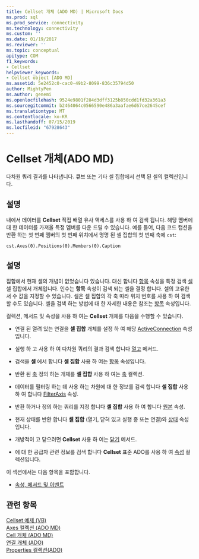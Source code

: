 ```yaml
---
title: Cellset 개체 (ADO MD) | Microsoft Docs
ms.prod: sql
ms.prod_service: connectivity
ms.technology: connectivity
ms.custom: ''
ms.date: 01/19/2017
ms.reviewer: ''
ms.topic: conceptual
apitype: COM
f1_keywords:
- Cellset
helpviewer_keywords:
- Cellset object [ADO MD]
ms.assetid: 5e2452c0-cac0-49b2-8099-836c35794d50
author: MightyPen
ms.author: genemi
ms.openlocfilehash: 9524e9801f284d3dff3125b850cdd1fd32a361a3
ms.sourcegitcommit: b2464064c0566590e486a3aafae6d67ce2645cef
ms.translationtype: MT
ms.contentlocale: ko-KR
ms.lasthandoff: 07/15/2019
ms.locfileid: "67928643"
---
```

# <a name="cellset-object-ado-md"></a>Cellset 개체(ADO MD)
다차원 쿼리 결과를 나타냅니다. 큐브 또는 기타 셀 집합에서 선택 된 셀의 컬렉션입니다.  
  
## <a name="remarks"></a>설명  
 내에서 데이터를 **Cellset** 직접 배열 유사 액세스를 사용 하 여 검색 됩니다. 해당 멤버에 대 한 데이터를 가져올 특정 멤버를 다운 드릴 수 있습니다. 예를 들어, 다음 코드 캡션을 반환 하는 첫 번째 멤버의 첫 번째 위치에서 명명 된 셀 집합의 첫 번째 축에 `cst`:  
  
```  
cst.Axes(0).Positions(0).Members(0).Caption  
```  
  
## <a name="remarks"></a>설명  
 집합에서 현재 셀의 개념이 없었습니다 있습니다. 대신 합니다 [항목](../../../ado/reference/ado-md-api/item-property-ado-md-cellset.md) 속성을 특정 검색 [셀](../../../ado/reference/ado-md-api/cell-object-ado-md.md) 셀 집합에서 개체입니다. 인수는 **항목** 속성이 검색 되는 셀을 결정 합니다. 셀의 고유한 서 수 값을 지정할 수 있습니다. 셀은 셀 집합의 각 축 따라 위치 번호를 사용 하 여 검색할 수도 있습니다. 셀을 검색 하는 방법에 대 한 자세한 내용은 참조는 [항목](../../../ado/reference/ado-md-api/item-property-ado-md-cellset.md) 속성입니다.  
  
 컬렉션, 메서드 및 속성을 사용 하 여는 **Cellset** 개체를 다음을 수행할 수 있습니다.  
  
-   연결 된 열려 있는 연결을 **셀 집합** 개체를 설정 하 여 해당 [ActiveConnection](../../../ado/reference/ado-md-api/activeconnection-property-ado-md.md) 속성입니다.  
  
-   실행 하 고 사용 하 여 다차원 쿼리의 결과 검색 합니다 [열고](../../../ado/reference/ado-md-api/open-method-ado-md.md) 메서드.  
  
-   검색을 **셀** 에서 합니다 **셀 집합** 사용 하 여는 [항목](../../../ado/reference/ado-md-api/item-property-ado-md-cellset.md) 속성입니다.  
  
-   반환 된 [축](../../../ado/reference/ado-md-api/axis-object-ado-md.md) 정의 하는 개체를 **셀 집합** 사용 하 여는 [축](../../../ado/reference/ado-md-api/axes-collection-ado-md.md) 컬렉션.  
  
-   데이터를 필터링 하는 데 사용 하는 차원에 대 한 정보를 검색 합니다 **셀 집합** 사용 하 여 합니다 [FilterAxis](../../../ado/reference/ado-md-api/filteraxis-property-ado-md.md) 속성.  
  
-   반환 하거나 정의 하는 쿼리를 지정 합니다 **셀 집합** 사용 하 여 합니다 [원본](../../../ado/reference/ado-md-api/source-property-ado-md.md) 속성.  
  
-   현재 상태를 반환 합니다 **셀 집합** (열기, 닫혀 있고 실행 중 또는 연결)와 [상태](../../../ado/reference/ado-md-api/state-property-ado-md.md) 속성입니다.  
  
-   개방적이 고 닫으려면 **Cellset** 사용 하 여는 [닫기](../../../ado/reference/ado-md-api/close-method-ado-md.md) 메서드.  
  
-   에 대 한 공급자 관련 정보를 검색 합니다 **Cellset** 표준 ADO를 사용 하 여 [속성](../../../ado/reference/ado-api/properties-collection-ado.md) 컬렉션입니다.  
  
 이 섹션에서는 다음 항목을 포함합니다.  
  
-   [속성, 메서드 및 이벤트](../../../ado/reference/ado-md-api/cellset-object-properties-methods-and-events.md)  
  
## <a name="see-also"></a>관련 항목  
 [Cellset 예제 (VB)](../../../ado/reference/ado-md-api/cellset-example-vb.md)   
 [Axes 컬렉션 (ADO MD)](../../../ado/reference/ado-md-api/axes-collection-ado-md.md)   
 [Cell 개체 (ADO MD)](../../../ado/reference/ado-md-api/cell-object-ado-md.md)   
 [연결 개체 (ADO)](../../../ado/reference/ado-api/connection-object-ado.md)   
 [Properties 컬렉션(ADO)](../../../ado/reference/ado-api/properties-collection-ado.md)
